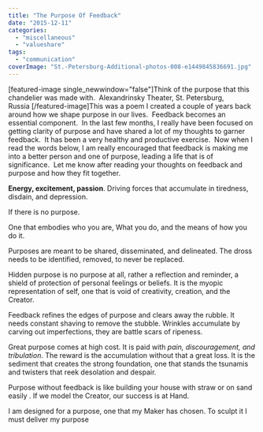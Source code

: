 ```yaml
---
title: "The Purpose Of Feedback"
date: "2015-12-11"
categories: 
  - "miscellaneous"
  - "valueshare"
tags: 
  - "communication"
coverImage: "St.-Petersburg-Additional-photos-008-e1449845836691.jpg"
---
```


\[featured-image single\_newwindow="false"\]Think of the purpose that this chandelier was made with.  Alexandrinsky Theater, St. Petersburg, Russia \[/featured-image\]This was a poem I created a couple of years back around how we shape purpose in our lives.  Feedback becomes an essential component.  In the last few months, I really have been focused on getting clarity of purpose and have shared a lot of my thoughts to garner feedback.  It has been a very healthy and productive exercise.  Now when I read the words below, I am really encouraged that feedback is making me into a better person and one of purpose, leading a life that is of significance.  Let me know after reading your thoughts on feedback and purpose and how they fit together.

**Energy, excitement, passion**. Driving forces that accumulate in tiredness, disdain, and depression.

If there is no purpose.

One that embodies who you are, What you do, and the means of how you do it.

Purposes are meant to be shared, disseminated, and delineated. The dross needs to be identified, removed, to never be replaced.

Hidden purpose is no purpose at all, rather a reflection and reminder, a shield of protection of personal feelings or beliefs. It is the myopic representation of self, one that is void of creativity, creation, and the Creator.

Feedback refines the edges of purpose and clears away the rubble. It needs constant shaving to remove the stubble. Wrinkles accumulate by carving out imperfections, they are battle scars of ripeness.

Great purpose comes at high cost. It is paid with _pain, discouragement, and tribulation_. The reward is the accumulation without that a great loss. It is the sediment that creates the strong foundation, one that stands the tsunamis and twisters that reek desolation and despair.

Purpose without feedback is like building your house with straw or on sand easily . If we model the Creator, our success is at Hand.

I am designed for a purpose, one that my Maker has chosen. To sculpt it I must deliver my purpose
